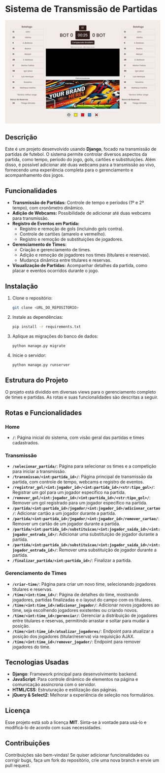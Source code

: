 # Sistema de Transmissão de Partidas

![Sistema de Transmissão](image.jpg)

## Descrição

Este é um projeto desenvolvido usando **Django**, focado na transmissão de partidas de futebol. O sistema permite controlar diversos aspectos da partida, como tempo, período do jogo, gols, cartões e substituições. Além disso, é possível adicionar até duas webcams para a transmissão ao vivo, fornecendo uma experiência completa para o gerenciamento e acompanhamento dos jogos.

## Funcionalidades

- **Transmissão de Partidas:** Controle de tempo e períodos (1º e 2º tempo), com cronômetro dinâmico.
- **Adição de Webcams:** Possibilidade de adicionar até duas webcams para transmissão.
- **Registro de Eventos em Partida:**
  - Registro e remoção de gols (incluindo gols contra).
  - Controle de cartões (amarelo e vermelho).
  - Registro e remoção de substituições de jogadores.
- **Gerenciamento de Times:**
  - Criação e gerenciamento de times.
  - Adição e remoção de jogadores nos times (titulares e reservas).
  - Mudança dinâmica entre titulares e reservas.
- **Visualização de Partidas:** Acompanhar detalhes da partida, como placar e eventos ocorridos durante o jogo.

## Instalação

1. Clone o repositório:
    ```bash
    git clone <URL_DO_REPOSITORIO>
    ```
2. Instale as dependências:
    ```bash
    pip install -r requirements.txt
    ```
3. Aplique as migrações do banco de dados:
    ```bash
    python manage.py migrate
    ```
4. Inicie o servidor:
    ```bash
    python manage.py runserver
    ```

## Estrutura do Projeto

O projeto está dividido em diversas views para o gerenciamento completo de times e partidas. As rotas e suas funcionalidades são descritas a seguir.

## Rotas e Funcionalidades

### Home

- **`/`**: Página inicial do sistema, com visão geral das partidas e times cadastrados.

### Transmissão

- **`/selecionar_partida/`**: Página para selecionar os times e a competição para iniciar a transmissão.
- **`/transmissao/<int:partida_id>/`**: Página principal de transmissão da partida, com controle de tempo, webcams e registro de eventos.
- **`/registrar_gol/<int:jogador_id>/<int:partida_id>/<str:tipo_gol>/`**: Registrar um gol para um jogador específico na partida.
- **`/remover_gol/<int:jogador_id>/<int:partida_id>/<str:tipo_gol>/`**: Remover um gol registrado para um jogador específico na partida.
- **`/partida/<int:partida_id>/jogador/<int:jogador_id>/adicionar_cartao/`**: Adicionar cartão a um jogador durante a partida.
- **`/partida/<int:partida_id>/jogador/<int:jogador_id>/remover_cartao/`**: Remover um cartão de um jogador durante a partida.
- **`/partida/<int:partida_id>/substituicao/<int:jogador_saida_id>/<int:jogador_entrada_id>/`**: Adicionar uma substituição de jogador durante a partida.
- **`/partida/<int:partida_id>/substituicao/<int:jogador_saida_id>/<int:jogador_entrada_id>/`**: Remover uma substituição de jogador durante a partida.
- **`/finalizar_partida/<int:partida_id>/`**: Finalizar a partida.

### Gerenciamento de Times

- **`/criar-time/`**: Página para criar um novo time, selecionando jogadores titulares e reservas.
- **`/time/<int:time_id>/`**: Página de detalhes do time, mostrando jogadores, partidas finalizadas e o layout do campo com os titulares.
- **`/time/<int:time_id>/adicionar_jogador/`**: Adicionar novos jogadores ao time, seja escolhendo jogadores existentes ou criando novos.
- **`/time/<int:time_id>/gerenciar/`**: Gerenciar a distribuição de jogadores entre titulares e reservas, permitindo arrastar e soltar para mudar a posição.
- **`/time/<int:time_id>/atualizar_jogadores/`**: Endpoint para atualizar a posição dos jogadores (titular/reserva) via requisição AJAX.
- **`/time/<int:time_id>/remover_jogador/`**: Endpoint para remover jogadores do time.

## Tecnologias Usadas

- **Django**: Framework principal para desenvolvimento backend.
- **JavaScript**: Para controle dinâmico de elementos na página e comunicação assíncrona com o servidor.
- **HTML/CSS**: Estruturação e estilização das páginas.
- **jQuery & Select2**: Melhorar a experiência de seleção nos formulários.

## Licença

Esse projeto está sob a licença **MIT**. Sinta-se à vontade para usá-lo e modificá-lo de acordo com suas necessidades.

## Contribuições

Contribuições são bem-vindas! Se quiser adicionar funcionalidades ou corrigir bugs, faça um fork do repositório, crie uma nova branch e envie um pull request.

